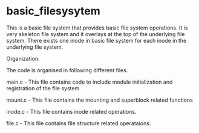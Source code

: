 # basic_filesysytem
This is a basic file system that provides basic file system operations. It is very skeleton file system and it overlays at the top of the underlying file system. There exists one inode in basic file system for each inode in the underlying file system.

Organization:

The code is organised in following different files.

main.c - This file contains code to include module initialization and registration of the file system

mount.c - This file contains the mounting and superblock  related functions

inode.c - This file contains inode related operations.

file.c - This file contains file structure related operataions.

